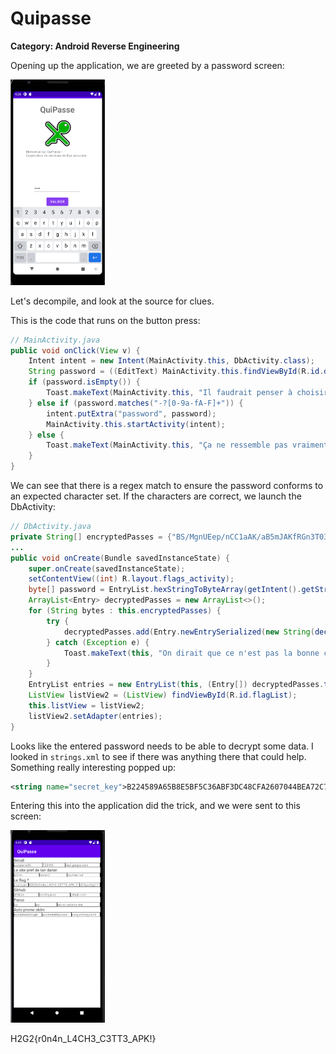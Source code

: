 # Quipasse
**Category: Android Reverse Engineering**

Opening up the application, we are greeted by a password screen:

<img width=30% src=images/app.png></img>

Let's decompile, and look at the source for clues.

This is the code that runs on the button press:
```java
// MainActivity.java
public void onClick(View v) {
    Intent intent = new Intent(MainActivity.this, DbActivity.class);
    String password = ((EditText) MainActivity.this.findViewById(R.id.dbPassword)).getText().toString();
    if (password.isEmpty()) {
        Toast.makeText(MainActivity.this, "Il faudrait penser à choisir un mot de passe.", 0).show();
    } else if (password.matches("-?[0-9a-fA-F]+")) {
        intent.putExtra("password", password);
        MainActivity.this.startActivity(intent);
    } else {
        Toast.makeText(MainActivity.this, "Ça ne ressemble pas vraiment à une clé ça.", 0).show();
    }
}
```

We can see that there is a regex match to ensure the password conforms to an expected character set. If the characters are correct, we launch the DbActivity:

```java
// DbActivity.java
private String[] encryptedPasses = {"BS/MgnUEep/nCC1aAK/aB5mJAKfRGn3T03/sePM8nVv9nn36UZZvi+/bsqHnaKtc", "Rly34A8V98gY467cQy6JfLZa/PNjtEXyxdyGva6pScZmEtMKsaaHv88wxvKDB44OoSqO0HPcbUpvp8tD2rCSlw==", "U+HaCImq6DmIKc+9rzhf41tbcPuXg0UCrEGPdmzMBdFRMC/mbVg+ITC+zvkJZi4PO2dhIg0PcnSPIlSt1VJzWw==", "YIY1M4r5M9cy1EgmB9WGB6ULTopi+b7MuJKsl82JCLr+P6FAJhwr4XDxbTL6Qw2m", "1NJxkx1uM5X6feZaCWa0nluQwrc0NF4xo69I2Uw0aJ0au4o0KfrzUPpQynxQB+nU", "szQ1W/w93pvU4wk3WXMkLYG7tuUsP55f2r915PmOkHJI9LVuAXMEFKhS+7Vl/HllZx+Mb2ILzjDSW1xqvdPg/fwidsy+WWpHatPnDDEToy8="};
...
public void onCreate(Bundle savedInstanceState) {
    super.onCreate(savedInstanceState);
    setContentView((int) R.layout.flags_activity);
    byte[] password = EntryList.hexStringToByteArray(getIntent().getStringExtra("password"));
    ArrayList<Entry> decryptedPasses = new ArrayList<>();
    for (String bytes : this.encryptedPasses) {
        try {
            decryptedPasses.add(Entry.newEntrySerialized(new String(decrypt(password, Base64.getDecoder().decode(bytes.getBytes())), StandardCharsets.UTF_8)));
        } catch (Exception e) {
            Toast.makeText(this, "On dirait que ce n'est pas la bonne clé :'(", 0).show();
        }
    }
    EntryList entries = new EntryList(this, (Entry[]) decryptedPasses.toArray(new Entry[0]));
    ListView listView2 = (ListView) findViewById(R.id.flagList);
    this.listView = listView2;
    listView2.setAdapter(entries);
}
```

Looks like the entered password needs to be able to decrypt some data. I looked in `strings.xml` to see if there was anything there that could help. Something really interesting popped up:
```xml
<string name="secret_key">B224589A65B8E5BF5C36ABF3DC48CFA2607044BEA72C796104087AEF576503BC</string>
```

Entering this into the application did the trick, and we were sent to this screen:

<img width=30% src=images/app-solved.png></img>

H2G2{r0n4n_L4CH3_C3TT3_APK!}
